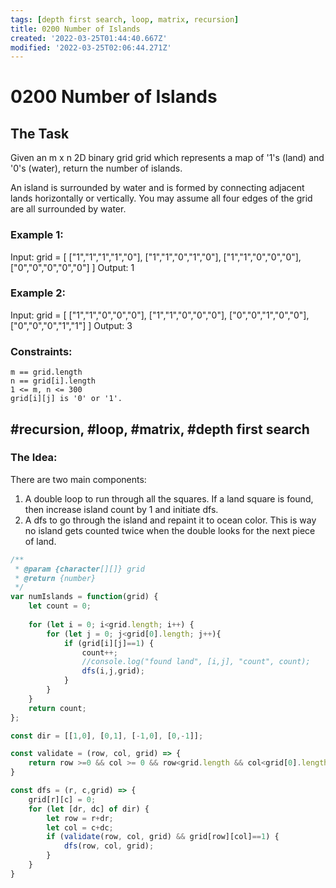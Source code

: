 ```yaml
---
tags: [depth first search, loop, matrix, recursion]
title: 0200 Number of Islands
created: '2022-03-25T01:44:40.667Z'
modified: '2022-03-25T02:06:44.271Z'
---
```


# 0200 Number of Islands

## The Task

Given an m x n 2D binary grid grid which represents a map of '1's (land) and '0's (water), return the number of islands.

An island is surrounded by water and is formed by connecting adjacent lands horizontally or vertically. You may assume all four edges of the grid are all surrounded by water.

### Example 1:

Input: grid = [
  ["1","1","1","1","0"],
  ["1","1","0","1","0"],
  ["1","1","0","0","0"],
  ["0","0","0","0","0"]
]
Output: 1

### Example 2:

Input: grid = [
  ["1","1","0","0","0"],
  ["1","1","0","0","0"],
  ["0","0","1","0","0"],
  ["0","0","0","1","1"]
]
Output: 3

### Constraints:

    m == grid.length
    n == grid[i].length
    1 <= m, n <= 300
    grid[i][j] is '0' or '1'.


## #recursion, #loop, #matrix, #depth first search

### The Idea:

There are two main components: 
1. A double loop to run through all the squares. If a land square is found, then increase island count by 1 and initiate dfs. 
2. A dfs to go through the island and repaint it to ocean color. This is way no island gets counted twice when the double looks for the next piece of land.

```js
/**
 * @param {character[][]} grid
 * @return {number}
 */
var numIslands = function(grid) {
    let count = 0;
    
    for (let i = 0; i<grid.length; i++) {
        for (let j = 0; j<grid[0].length; j++){
            if (grid[i][j]==1) {
                count++;
                //console.log("found land", [i,j], "count", count);
                dfs(i,j,grid);
            }
        }
    }
    return count;
};

const dir = [[1,0], [0,1], [-1,0], [0,-1]];

const validate = (row, col, grid) => {
    return row >=0 && col >= 0 && row<grid.length && col<grid[0].length;
}

const dfs = (r, c,grid) => {
    grid[r][c] = 0;
    for (let [dr, dc] of dir) {
        let row = r+dr;
        let col = c+dc;
        if (validate(row, col, grid) && grid[row][col]==1) {
            dfs(row, col, grid);        
        }  
    }  
}
```

